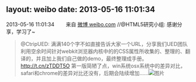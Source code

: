 layout: weibo
date: 2013-05-16 11:01:34
---
2013-05-16 11:01:34  &nbsp;&nbsp;&nbsp;&nbsp;&nbsp;&nbsp; 来自 <a href="http://weibo.com/" rel="nofollow">微博 weibo.com</a>
//@HTML5研究小组: 感谢分享，学习了~
>  @CtripUED: 满满140个字不如直接告诉大家一个URL，分享我们UED团队利用空余时间针对webkit浏览器内核中的的CSS属性所收集的、整理的、翻译的，并且加上我们自己做的demo，最终整理成手册。http://t.cn/zTDDT5O 第一版简陋了点，win系统osx系统中的差异对比，safari和chrome的差异对比还没有，后期会陆续增加…… ​​​
>  ![图片](https://ww4.sinaimg.cn/large/71a499cdjw1e4pxivcys7j20za0gpwmd.jpg)
